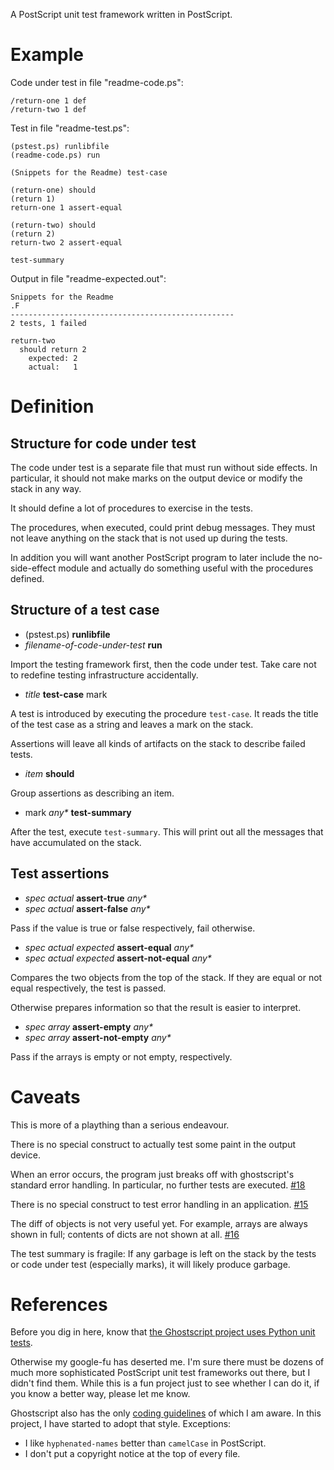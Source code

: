 A PostScript unit test framework written in PostScript.


Example
=======

Code under test in file "readme-code.ps":

    /return-one 1 def
    /return-two 1 def

Test in file "readme-test.ps":

    (pstest.ps) runlibfile
    (readme-code.ps) run

    (Snippets for the Readme) test-case

    (return-one) should
    (return 1)
    return-one 1 assert-equal

    (return-two) should
    (return 2)
    return-two 2 assert-equal

    test-summary

Output in file "readme-expected.out":

    Snippets for the Readme
    .F
    --------------------------------------------------
    2 tests, 1 failed

    return-two
      should return 2
        expected: 2
        actual:   1


Definition
==========

Structure for code under test
-----------------------------

The code under test is a separate file that must run without side effects.
In particular, it should not make marks on the output device or modify
the stack in any way.

It should define a lot of procedures to exercise in the tests.

The procedures, when executed, could print debug messages.  They must
not leave anything on the stack that is not used up during the tests.

In addition you will want another PostScript program to later include
the no-side-effect module and actually do something useful with the
procedures defined.

Structure of a test case
------------------------

 * (pstest.ps) **runlibfile**
 * _filename-of-code-under-test_ **run**

Import the testing framework first, then the code under test.  Take
care not to redefine testing infrastructure accidentally.

 * _title_ **test-case** mark

A test is introduced by executing the procedure `test-case`. It reads
the title of the test case as a string and leaves a mark on the stack.

Assertions will leave all kinds of artifacts on the stack to describe
failed tests.

 * _item_ **should**

Group assertions as describing an item.

 * mark _any*_ **test-summary**

After the test, execute `test-summary`. This will print out all the
messages that have accumulated on the stack.

Test assertions
---------------

 * _spec actual_ **assert-true** _any*_
 * _spec actual_ **assert-false** _any*_

Pass if the value is true or false respectively, fail otherwise.

 * _spec actual expected_ **assert-equal** _any*_
 * _spec actual expected_ **assert-not-equal** _any*_

Compares the two objects from the top of the stack.
If they are equal or not equal respectively, the test is passed.

Otherwise prepares information so that the result is easier to
interpret.

 * _spec array_ **assert-empty** _any*_
 * _spec array_ **assert-not-empty** _any*_

Pass if the arrays is empty or not empty, respectively.

Caveats
=======

This is more of a plaything than a serious endeavour.

There is no special construct to actually test some paint in the
output device.

When an error occurs, the program just breaks off with ghostscript's
standard error handling.  In particular, no further tests are
executed. [#18](https://github.com/tylus/pstest/issues/18)

There is no special construct to test error handling in an
application. [#15](https://github.com/tylus/pstest/issues/15)

The diff of objects is not very useful yet. For example, arrays are
always shown in full; contents of dicts are not shown at all.
[#16](https://github.com/tylus/pstest/issues/16)

The test summary is fragile: If any garbage is left on the stack by
the tests or code under test (especially marks), it will likely
produce garbage.


References
==========

Before you dig in here, know that [the Ghostscript project uses Python
unit tests](http://pages.cs.wisc.edu/~ghost/doc/AFPL/8.00/Testing.htm).

Otherwise my google-fu has deserted me.  I'm sure there must be dozens
of much more sophisticated PostScript unit test frameworks out there,
but I didn't find them.  While this is a fun project just to see
whether I can do it, if you know a better way, please let me know.

Ghostscript also has the only [coding
guidelines](http://www.ghostscript.com/doc/current/Ps-style.htm) of
which I am aware.  In this project, I have started to adopt that
style. Exceptions:

* I like `hyphenated-names` better than `camelCase` in PostScript.
* I don't put a copyright notice at the top of every file.
